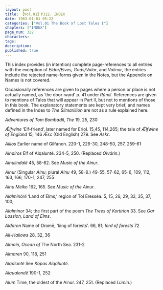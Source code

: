 ```yaml
---
layout: post
title: 【Vol.01】P322. INDEX
date: 1983-01-01 05:22
categories: ["Vol.01 The Book of Lost Tales I"]
chapters: ["INDEX"]
page_num: 322
characters: 
tags: 
description: 
published: true
---
```


This index provides (in intention) complete page-references to all entries with the exception of <I>Eldar/Elves, Gods/Valar</I>, and <I>Valinor</I>, the entries include the rejected name-forms given in the Notes, but the Appendix on Names is not covered.

Occasionally references are given to pages where a person or place is not actually named, as ‘the door-ward’ p. 41 under <I>Rúmil</I>. References are given to mentions of Tales that will appear in Part II, but not to mentions of those in this book. The explanatory statements are kept very brief, and names defined in the Index to <I>The Silmarillion</I> are not as a rule explained here.

<I>Adventures of Tom Bombadil, The</I> 19, 25, 230

<I>Ǽlfwine</I> ‘Elf-friend’, later named for Eriol. 15,45, 114,265; the tale of <I>Ǽlfwine of England</I> 15, 146 <I>Ǽsc</I> (Old English) 279. See <I>Askr</I>.

<I>Ailios</I> Earlier name of Gilfanon. 220-1, 229-30, 248-50, 257, 259-61

<I>Ainairos</I> Elf of Alqaluntë. 234-5, 250. (Replaced <I>Oivárin</I>.)

<I>Ainulindalë</I> 45, 58-62. See <I>Music of the Ainur</I>.

<I>Ainur</I> (Singular <I>Ainu</I>; plural <I>Ainu</I> 49, 58-9.) 49-55, 57-62, 65-6, 109, 112, 163, 166, 170-1, 247, 255

<I>Ainu Melko</I> 162, 165. See <I>Music of the Ainur</I>.

<I>Alalminórë</I> ‘Land of Elms,’ region of Tol Eressëa. 5, 15, 26, 29, 33, 35, 37, 100; 

<I>Alalminor</I> 34; the first part of the poem <I>The Trees of Kortirion</I> 33. See <I>Gar Lossion, Land of Elms</I>.

<I>Aldaron</I> Name of Oromē, ‘king of forests'. 66, 81; <I>lord of forests</I> 72

<I>All-Hallows</I> 28, 32, 36

<I>Almain, Ocean of</I> The North Sea. 231-2

<I>Almaren</I> 90, 118, 251

<I>Alqaluntë</I> See <I>Kópas Alqaluntë</I>.

<I>Alqualondë</I> 190-1, 252

<I>Alum</I> Time, the oldest of the Ainur. 247, 251. (Replaced <I>Lúmin</I>.)

